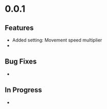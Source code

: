 ﻿# 0.0.1

## Features
- Added setting: Movement speed multiplier
-

## Bug Fixes
- 

## In Progress
- 